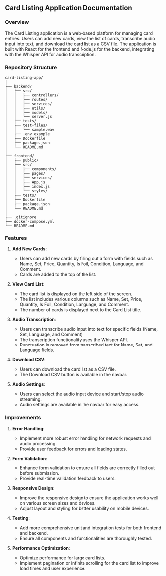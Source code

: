 ## Card Listing Application Documentation

### Overview

The Card Listing application is a web-based platform for managing card entries. Users can add new cards, view the list of cards, transcribe audio input into text, and download the card list as a CSV file. The application is built with React for the frontend and Node.js for the backend, integrating with the Whisper API for audio transcription.

### Repository Structure

```
card-listing-app/
│
├── backend/
│   ├── src/
│   │   ├── controllers/
│   │   ├── routes/
│   │   ├── services/
│   │   ├── utils/
│   │   ├── models/
│   │   └── server.js
│   ├── tests/
│   ├── test-files/
│   │   └── sample.wav
│   ├── .env.example
│   ├── Dockerfile
│   ├── package.json
│   └── README.md
│
├── frontend/
│   ├── public/
│   ├── src/
│   │   ├── components/
│   │   ├── pages/
│   │   ├── services/
│   │   ├── App.js
│   │   ├── index.js
│   │   └── styles/
│   ├── tests/
│   ├── Dockerfile
│   ├── package.json
│   └── README.md
│
├── .gitignore
├── docker-compose.yml
└── README.md
```

### Features

1. **Add New Cards**:
   - Users can add new cards by filling out a form with fields such as Name, Set, Price, Quantity, Is Foil, Condition, Language, and Comment.
   - Cards are added to the top of the list.

2. **View Card List**:
   - The card list is displayed on the left side of the screen.
   - The list includes various columns such as Name, Set, Price, Quantity, Is Foil, Condition, Language, and Comment.
   - The number of cards is displayed next to the Card List title.

3. **Audio Transcription**:
   - Users can transcribe audio input into text for specific fields (Name, Set, Language, and Comment).
   - The transcription functionality uses the Whisper API.
   - Punctuation is removed from transcribed text for Name, Set, and Language fields.

4. **Download CSV**:
   - Users can download the card list as a CSV file.
   - The Download CSV button is available in the navbar.

5. **Audio Settings**:
   - Users can select the audio input device and start/stop audio streaming.
   - Audio settings are available in the navbar for easy access.

### Improvements

1. **Error Handling**:
   - Implement more robust error handling for network requests and audio processing.
   - Provide user feedback for errors and loading states.

2. **Form Validation**:
   - Enhance form validation to ensure all fields are correctly filled out before submission.
   - Provide real-time validation feedback to users.

3. **Responsive Design**:
   - Improve the responsive design to ensure the application works well on various screen sizes and devices.
   - Adjust layout and styling for better usability on mobile devices.

4. **Testing**:
   - Add more comprehensive unit and integration tests for both frontend and backend.
   - Ensure all components and functionalities are thoroughly tested.

5. **Performance Optimization**:
   - Optimize performance for large card lists.
   - Implement pagination or infinite scrolling for the card list to improve load times and user experience.